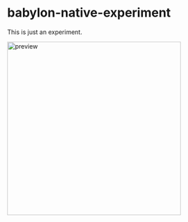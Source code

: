# babylon-native-experiment

This is just an experiment.

<img src="./docs/babylon_native_test_1.gif" alt="preview" width="400">
